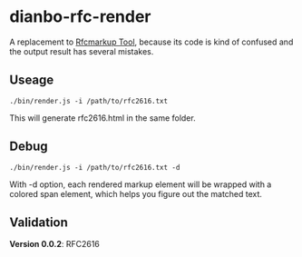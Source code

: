 # dianbo-rfc-render

A replacement to [Rfcmarkup Tool](https://tools.ietf.org/tools/rfcmarkup/), because its code is kind of confused and the output result has several mistakes.

## Useage
```
./bin/render.js -i /path/to/rfc2616.txt
```
This will generate rfc2616.html in the same folder.

## Debug
```
./bin/render.js -i /path/to/rfc2616.txt -d
```
With -d option, each rendered markup element will be wrapped with a colored span element, which helps you figure out the matched text.

## Validation

**Version 0.0.2**: RFC2616